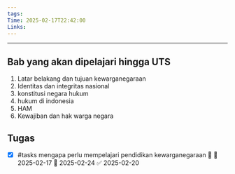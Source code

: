 ```yaml
---
tags: 
Time: 2025-02-17T22:42:00
Links:
---
```

---
## Bab yang akan dipelajari hingga UTS
1. Latar belakang dan tujuan kewarganegaraan
2. Identitas dan integritas nasional
3. konstitusi negara hukum
4. hukum di indonesia
5. HAM
6. Kewajiban dan hak warga negara

## Tugas
- [x] #tasks mengapa perlu mempelajari pendidikan kewarganegaraan 🔼 🛫 2025-02-17 📅 2025-02-24 ✅ 2025-02-20

